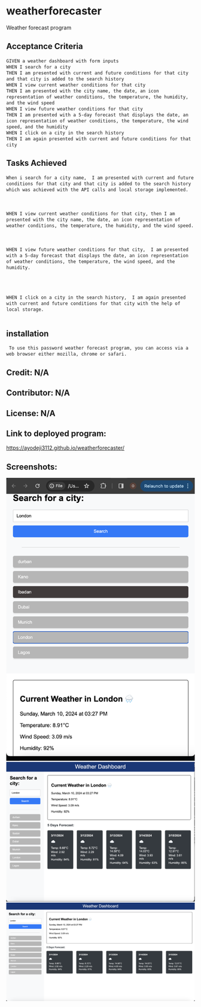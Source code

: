 # weatherforecaster
Weather forecast program




## Acceptance Criteria

```
GIVEN a weather dashboard with form inputs
WHEN I search for a city
THEN I am presented with current and future conditions for that city and that city is added to the search history
WHEN I view current weather conditions for that city
THEN I am presented with the city name, the date, an icon representation of weather conditions, the temperature, the humidity, and the wind speed
WHEN I view future weather conditions for that city
THEN I am presented with a 5-day forecast that displays the date, an icon representation of weather conditions, the temperature, the wind speed, and the humidity
WHEN I click on a city in the search history
THEN I am again presented with current and future conditions for that city
```



## Tasks Achieved

````
When i search for a city name,  I am presented with current and future conditions for that city and that city is added to the search history which was achieved with the API calls and local storage implemented.



WHEN I view current weather conditions for that city, then I am presented with the city name, the date, an icon representation of weather conditions, the temperature, the humidity, and the wind speed.



WHEN I view future weather conditions for that city,  I am presented with a 5-day forecast that displays the date, an icon representation of weather conditions, the temperature, the wind speed, and the humidity.




WHEN I click on a city in the search history,  I am again presented with current and future conditions for that city with the help of local storage.


````

## installation

````
 To use this password weather forecast program, you can access via a web browser either mozilla, chrome or safari.
````


## Credit: N/A



## Contributor: N/A


## License: N/A


## Link to deployed program: 
https://ayodeji3112.github.io/weatherforecaster/


## Screenshots:  


![alt text](<Screenshot 2024-03-10 at 15.37.47.png>) 
![alt text](<Screenshot 2024-03-10 at 15.37.31.png>) 
![alt text](<Screenshot 2024-03-10 at 15.37.22.png>)





